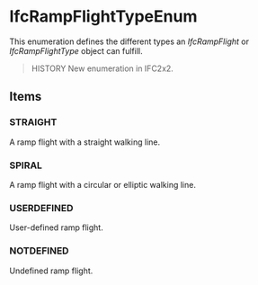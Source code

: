 # IfcRampFlightTypeEnum

This enumeration defines the different types an _IfcRampFlight_ or _IfcRampFlightType_ object can fulfill.<!-- end of definition -->

> HISTORY New enumeration in IFC2x2.

## Items

### STRAIGHT
A ramp flight with a straight walking line.

### SPIRAL
A ramp flight with a circular or elliptic walking line.

### USERDEFINED
User-defined ramp flight.

### NOTDEFINED
Undefined ramp flight.
